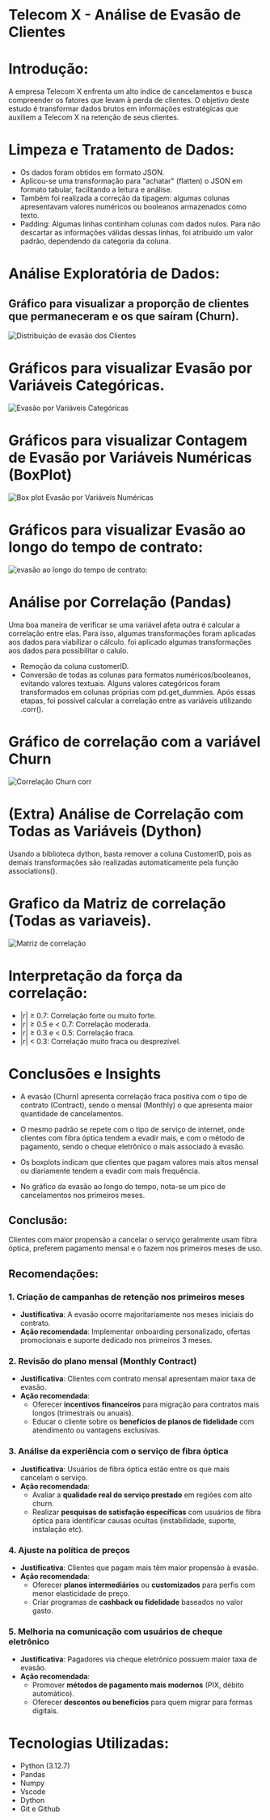 # **Telecom X - Análise de Evasão de Clientes**
# Introdução:

A empresa Telecom X enfrenta um alto índice de cancelamentos e busca compreender os fatores que levam à perda de clientes. O objetivo deste estudo é transformar dados brutos em informações estratégicas que auxiliem a Telecom X na retenção de seus clientes.

# Limpeza e Tratamento de Dados:
*  Os dados foram obtidos em formato JSON. 
*  Aplicou-se uma transformação para "achatar" (flatten) o JSON em formato tabular, facilitando a leitura e análise.
*  Também foi realizada a correção da tipagem: algumas colunas apresentavam valores numéricos ou booleanos armazenados como texto.
*  Padding: Algumas linhas continham colunas com dados nulos. Para não descartar as informações válidas dessas linhas, foi atribuído um valor padrão, dependendo da categoria da coluna.

# Análise Exploratória de Dados:
## Gráfico para visualizar a proporção de clientes que permaneceram e os que saíram (Churn).
![Distribuição de evasão dos Clientes](./OUTPUT/PLOTS/evasao_distribuicao.png)
# Gráficos para visualizar Evasão por Variáveis Categóricas.
![Evasão por Variáveis Categóricas](./OUTPUT/PLOTS/CATEGORIAS/colunas_a.png)
# Gráficos para visualizar Contagem de Evasão por Variáveis Numéricas (BoxPlot)
![Box plot Evasão por Variáveis Numéricas](./OUTPUT/PLOTS/box_plot.png)

# Gráficos para visualizar Evasão ao longo do tempo de contrato:
![evasão ao longo do tempo de contrato:](./OUTPUT/evasao_distribuicao_tempo_contrato.png)


# Análise por Correlação (Pandas)
 Uma boa maneira de verificar se uma variável afeta outra é calcular a correlação entre elas. Para isso, algumas transformações foram aplicadas aos dados para viabilizar o cálculo.
 foi aplicado algumas transformações aos dados para possibilitar o calulo.
*  Remoção da coluna customerID.
*  Conversão de todas as colunas para formatos numéricos/booleanos, evitando valores textuais. Alguns valores categóricos foram transformados em colunas próprias com pd.get_dummies.
 Após essas etapas, foi possível calcular a correlação entre as variáveis utilizando .corr().
# Gráfico de correlação com a variável Churn
![Correlação Churn corr](./OUTPUT/PLOTS/correlacao_evasao.png)

# (Extra) Análise de Correlação com Todas as Variáveis (Dython)
 Usando a biblioteca dython, basta remover a coluna CustomerID, pois as demais transformações são realizadas automaticamente pela função associations().

# Grafico da Matriz de correlação (Todas as variaveis).
![Matriz de correlação](./OUTPUT/PLOTS/correlacao_dython.png)


# Interpretação da força da correlação:
*  |r| ≥ 0.7: Correlação forte ou muito forte.
*  |r| ≥ 0.5 e < 0.7: Correlação moderada.
*  |r| ≥ 0.3 e < 0.5: Correlação fraca.
*  |r| < 0.3: Correlação muito fraca ou desprezível. 

# Conclusões e Insights

*  A evasão (Churn) apresenta correlação fraca positiva com o tipo de contrato (Contract), sendo o mensal (Monthly) o que apresenta maior quantidade de cancelamentos.

*  O mesmo padrão se repete com o tipo de serviço de internet, onde clientes com fibra óptica tendem a evadir mais, e com o método de pagamento, sendo o cheque eletrônico o mais associado à evasão.

*  Os boxplots indicam que clientes que pagam valores mais altos mensal ou diariamente tendem a evadir com mais frequência.

*  No gráfico da evasão ao longo do tempo, nota-se um pico de cancelamentos nos primeiros meses.

## Conclusão:
 Clientes com maior propensão a cancelar o serviço geralmente usam fibra óptica, preferem pagamento mensal e o fazem nos primeiros meses de uso.

## Recomendações:
### 1. Criação de campanhas de retenção nos primeiros meses
- **Justificativa**: A evasão ocorre majoritariamente nos meses iniciais do contrato.
- **Ação recomendada**: Implementar onboarding personalizado, ofertas promocionais e suporte dedicado nos primeiros 3 meses.

### 2. Revisão do plano mensal (Monthly Contract)
- **Justificativa**: Clientes com contrato mensal apresentam maior taxa de evasão.
- **Ação recomendada**: 
  - Oferecer **incentivos financeiros** para migração para contratos mais longos (trimestrais ou anuais).
  - Educar o cliente sobre os **benefícios de planos de fidelidade** com atendimento ou vantagens exclusivas.

### 3. Análise da experiência com o serviço de fibra óptica
- **Justificativa**: Usuários de fibra óptica estão entre os que mais cancelam o serviço.
- **Ação recomendada**:
  - Avaliar a **qualidade real do serviço prestado** em regiões com alto churn.
  - Realizar **pesquisas de satisfação específicas** com usuários de fibra óptica para identificar causas ocultas (instabilidade, suporte, instalação etc).

### 4. Ajuste na política de preços
- **Justificativa**: Clientes que pagam mais têm maior propensão à evasão.
- **Ação recomendada**:
  - Oferecer **planos intermediários** ou **customizados** para perfis com menor elasticidade de preço.
  - Criar programas de **cashback ou fidelidade** baseados no valor gasto.

### 5. Melhoria na comunicação com usuários de cheque eletrônico
- **Justificativa**: Pagadores via cheque eletrônico possuem maior taxa de evasão.
- **Ação recomendada**:
  - Promover **métodos de pagamento mais modernos** (PIX, débito automático).
  - Oferecer **descontos ou benefícios** para quem migrar para formas digitais.


# Tecnologias Utilizadas:
- Python (3.12.7)
- Pandas
- Numpy
- Vscode
- Dython
- Git e Github
